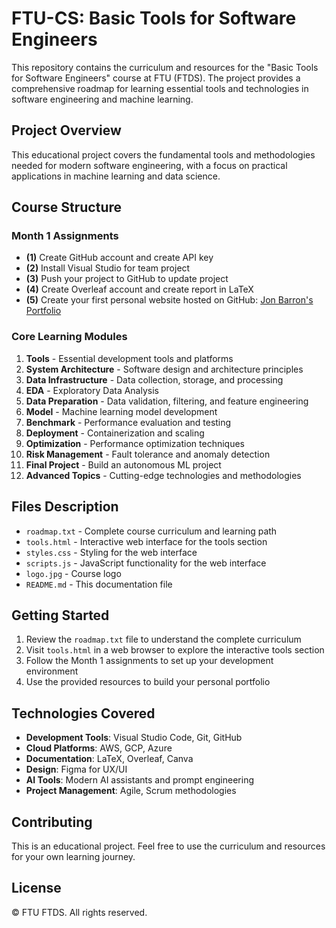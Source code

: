 # FTU-CS: Basic Tools for Software Engineers

This repository contains the curriculum and resources for the "Basic Tools for Software Engineers" course at FTU (FTDS). The project provides a comprehensive roadmap for learning essential tools and technologies in software engineering and machine learning.

## Project Overview

This educational project covers the fundamental tools and methodologies needed for modern software engineering, with a focus on practical applications in machine learning and data science.

## Course Structure

### Month 1 Assignments
- **(1)** Create GitHub account and create API key
- **(2)** Install Visual Studio for team project  
- **(3)** Push your project to GitHub to update project
- **(4)** Create Overleaf account and create report in LaTeX
- **(5)** Create your first personal website hosted on GitHub: [Jon Barron's Portfolio](https://github.com/jonbarron/jonbarron.github.io)

### Core Learning Modules

1. **Tools** - Essential development tools and platforms
2. **System Architecture** - Software design and architecture principles
3. **Data Infrastructure** - Data collection, storage, and processing
4. **EDA** - Exploratory Data Analysis
5. **Data Preparation** - Data validation, filtering, and feature engineering
6. **Model** - Machine learning model development
7. **Benchmark** - Performance evaluation and testing
8. **Deployment** - Containerization and scaling
9. **Optimization** - Performance optimization techniques
10. **Risk Management** - Fault tolerance and anomaly detection
11. **Final Project** - Build an autonomous ML project
12. **Advanced Topics** - Cutting-edge technologies and methodologies

## Files Description

- `roadmap.txt` - Complete course curriculum and learning path
- `tools.html` - Interactive web interface for the tools section
- `styles.css` - Styling for the web interface
- `scripts.js` - JavaScript functionality for the web interface
- `logo.jpg` - Course logo
- `README.md` - This documentation file

## Getting Started

1. Review the `roadmap.txt` file to understand the complete curriculum
2. Visit `tools.html` in a web browser to explore the interactive tools section
3. Follow the Month 1 assignments to set up your development environment
4. Use the provided resources to build your personal portfolio

## Technologies Covered

- **Development Tools**: Visual Studio Code, Git, GitHub
- **Cloud Platforms**: AWS, GCP, Azure
- **Documentation**: LaTeX, Overleaf, Canva
- **Design**: Figma for UX/UI
- **AI Tools**: Modern AI assistants and prompt engineering
- **Project Management**: Agile, Scrum methodologies

## Contributing

This is an educational project. Feel free to use the curriculum and resources for your own learning journey.

## License

© FTU FTDS. All rights reserved.
